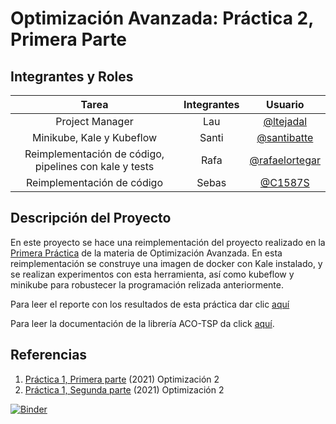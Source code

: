 # Optimización Avanzada: Práctica 2, Primera Parte

## Integrantes y Roles

|Tarea | Integrantes | Usuario |
|:---:|:---:|:---:|
|Project Manager|Lau|[@ltejadal](https://github.com/ltejadal)|
|Minikube, Kale y Kubeflow|Santi|[@santibatte](https://github.com/santibatte)|
|Reimplementación de código, pipelines con kale y tests|Rafa|[@rafaelortegar](https://github.com/rafaelortegar)|
|Reimplementación de código|Sebas|[@C1587S](https://github.com/C1587S)|

## Descripción del Proyecto

 En este proyecto se hace una reimplementación del proyecto realizado en la [Primera Práctica](https://github.com/optimizacion-2-2021-1-gh-classroom/practica-1-segunda-parte-ltejadal) de la materia de Optimización Avanzada. En esta reimplementación se construye una imagen de docker con Kale instalado, y se realizan experimentos con esta herramienta, así como kubeflow y minikube para robustecer la programación relizada anteriormente.
 
Para leer el reporte con los resultados de esta práctica dar clic [aquí](https://github.com/optimizacion-2-2021-1-gh-classroom/practica-2-primera-parte-ltejadal/blob/main/reporte_equipo_4_parte_1_practica_2.ipynb)

Para leer la documentación de la librería ACO-TSP da click [aquí](https://optimizacion-2-2021-1-gh-classroom.github.io/practica-1-segunda-parte-ltejadal/).


## Referencias

1. [Práctica 1, Primera parte](https://github.com/optimizacion-2-2021-1-gh-classroom/practica-1-primera-parte-ltejadal) (2021) Optimización 2
2. [Práctica 1, Segunda parte](https://github.com/optimizacion-2-2021-1-gh-classroom/practica-1-segunda-parte-ltejadal) (2021) Optimización 2


[![Binder](https://mybinder.org/badge_logo.svg)](https://mybinder.org/v2/gh/optimizacion-2-2021-1-gh-classroom/practica-2-primera-parte-ltejadal/HEAD/main?urlpath=lab)
